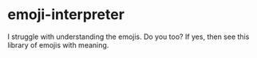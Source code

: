 # emoji-interpreter
  I struggle with understanding the emojis. Do you too? If yes, then see this library of emojis with meaning. 
